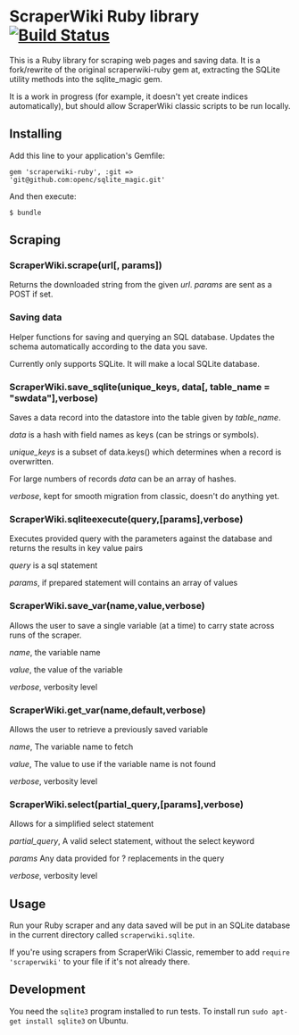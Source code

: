 # ScraperWiki Ruby library [![Build Status](https://travis-ci.org/openc/scraperwiki-ruby.png)](https://travis-ci.org/openc/scraperwiki-ruby)

This is a Ruby library for scraping web pages and saving data. It is a fork/rewrite of the original scraperwiki-ruby gem at, extracting the SQLite utility methods into the sqlite_magic gem.

It is a work in progress (for example, it doesn't yet create indices automatically), but should allow ScraperWiki classic scripts to be run locally. 

## Installing

Add this line to your application's Gemfile:

    gem 'scraperwiki-ruby', :git => 'git@github.com:openc/sqlite_magic.git'

And then execute:

    $ bundle

## Scraping

### ScraperWiki.scrape(url[, params])

Returns the downloaded string from the given *url*. *params* are sent as a POST if set.

### Saving data

Helper functions for saving and querying an SQL database. Updates the schema
automatically according to the data you save.

Currently only supports SQLite. It will make a local SQLite database.

### ScraperWiki.save\_sqlite(unique\_keys, data[, table\_name = "swdata"],verbose)

Saves a data record into the datastore into the table given
by *table_name*.

*data* is a hash with field names as keys (can be strings or symbols).

*unique_keys* is a subset of data.keys() which determines when a record is
overwritten.

For large numbers of records *data* can be an array of hashes.

*verbose*, kept for smooth migration from classic, doesn't do anything yet.

### ScraperWiki.sqliteexecute(query,[params],verbose)

Executes provided query with the parameters against the database and returns the results in key value pairs

*query* is a sql statement

*params*, if prepared statement will contains an array of values

### ScraperWiki.save\_var(name,value,verbose)

Allows the user to save a single variable (at a time) to carry state across runs of the scraper.

*name*, the variable name

*value*, the value of the variable

*verbose*, verbosity level

### ScraperWiki.get\_var(name,default,verbose)

Allows the user to retrieve a previously saved variable

*name*, The variable name to fetch

*value*, The value to use if the variable name is not found

*verbose*, verbosity level

### ScraperWiki.select(partial\_query,[params],verbose)

Allows for a simplified select statement

*partial_query*, A valid select statement, without the select keyword

*params* Any data provided for ? replacements in the query

*verbose*, verbosity level

## Usage

Run your Ruby scraper and any data saved will be put in an SQLite database in the current directory called `scraperwiki.sqlite`.

If you're using scrapers from ScraperWiki Classic, remember to add `require 'scraperwiki'` to your file if it's not already there.

## Development

You need the `sqlite3` program installed to run tests. To install run `sudo apt-get install sqlite3` on Ubuntu.
